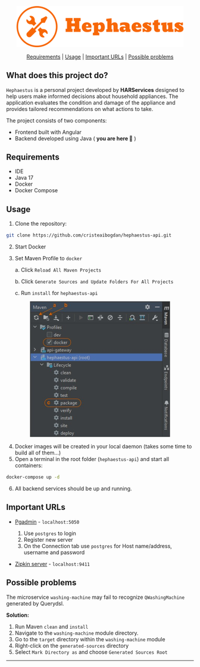 <div align="center">
   <img width="450" src="assets/hephaestus-logo.png" >
</div>

<div align="center">

   [Requirements](#requirements) | 
   [Usage](#usage) | 
   [Important URLs](#important-urls) |
   [Possible problems](#possible-problems)

</div>

## What does this project do?
`Hephaestus` is a personal project developed by **HARServices** designed to help users make informed decisions about household appliances. The application evaluates the condition and damage of the appliance and provides tailored recommendations on what actions to take.

The project consists of two components:
- Frontend built with Angular 
- Backend developed using Java ( **you are here 📍** )

## Requirements
* IDE
* Java 17
* Docker
* Docker Compose

## Usage
1. Clone the repository:
```bash
git clone https://github.com/cristeaibogdan/hephaestus-api.git
```
2. Start Docker
3. Set Maven Profile to `docker` 

   a. Click  `Reload All Maven Projects` 

   b. Click `Generate Sources and Update Folders For All Projects`

   c. Run `install` for `hephaestus-api`
<p align="center">
   <img src="assets/maven-profile.jpg">
</p>

4. Docker images will be created in your local daemon (takes some time to build all of them...)
5. Open a terminal in the root folder (`hephaestus-api`) and start all containers:
```bash
docker-compose up -d
```
6. All backend services should be up and running.

## Important URLs
- [Pgadmin](http://localhost:5050) - `localhost:5050`
  1. Use `postgres` to login
  2. Register new server
  3. On the Connection tab use `postgres` for Host name/address, username and password

- [Zipkin server](http://localhost:9411) - `localhost:9411`

## Possible problems
The microservice `washing-machine` may fail to recognize `QWashingMachine` generated by Querydsl.

**Solution:**

   1. Run Maven `clean` and `install`
   2. Navigate to the `washing-machine` module directory.
   3. Go to the `target` directory within the `washing-machine` module
   4. Right-click on the `generated-sources` directory
   5. Select `Mark Directory as` and choose `Generated Sources Root`

***
